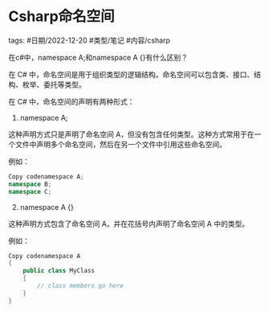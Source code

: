 # Csharp命名空间

tags: #日期/2022-12-20 #类型/笔记 #内容/csharp 





在c#中，namespace A;和namespace A {}有什么区别？





在 C# 中，命名空间是用于组织类型的逻辑结构。命名空间可以包含类、接口、结构、枚举、委托等类型。

在 C# 中，命名空间的声明有两种形式：

1. namespace A;

这种声明方式只是声明了命名空间 A，但没有包含任何类型。这种方式常用于在一个文件中声明多个命名空间，然后在另一个文件中引用这些命名空间。

例如：

```c#
Copy codenamespace A;
namespace B;
namespace C;
```

2. namespace A {}

这种声明方式包含了命名空间 A，并在花括号内声明了命名空间 A 中的类型。

例如：

```C#
Copy codenamespace A
{
    public class MyClass
    {
        // class members go here
    }
}
```

 